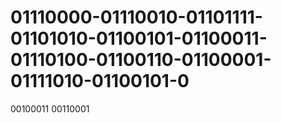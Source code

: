 # 01110000-01110010-01101111-01101010-01100101-01100011-01110100-01100110-01100001-01111010-01100101-0
00100011 00110001 
